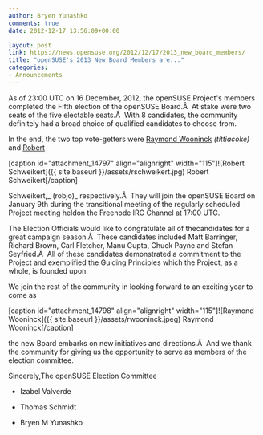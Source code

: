 ```yaml
---
author: Bryen Yunashko
comments: true
date: 2012-12-17 13:56:09+00:00

layout: post
link: https://news.opensuse.org/2012/12/17/2013_new_board_members/
title: "openSUSE's 2013 New Board Members are..."
categories:
- Announcements
---
```

As of 23:00 UTC on 16 December, 2012, the openSUSE Project's members completed the Fifth election of the openSUSE Board.Â  At stake were two seats of the five electable seats.Â  With 8 candidates, the community definitely had a broad choice of qualified candidates to choose from.

In the end, the two top vote-getters were [Raymond Wooninck](https://en.opensuse.org/openSUSE:Board_election_2012_platform_rwooninck) _(tittiacoke)_ and [Robert](https://en.opensuse.org/openSUSE:Board_election_2012_platform_robertschweikert)

[caption id="attachment_14797" align="alignright" width="115"]![Robert Schweikert]({{ site.baseurl }}/assets/rschweikert.jpg) Robert Schweikert[/caption]

Schweikert,_ (robjo)_ respectively.Â  They will join the openSUSE Board on January 9th during the transitional meeting of the regularly scheduled Project meeting heldon the Freenode IRC Channel at 17:00 UTC.

The Election Officials would like to congratulate all of thecandidates for a great campaign season.Â  These candidates included Matt Barringer, Richard Brown, Carl Fletcher, Manu Gupta, Chuck Payne and Stefan Seyfried.Â  All of these candidates demonstrated a commitment to the Project and exemplified the Guiding Principles which the Project, as a whole, is founded upon.

We join the rest of the community in looking forward to an exciting year to come as

[caption id="attachment_14798" align="alignright" width="115"]![Raymond Wooninck]({{ site.baseurl }}/assets/rwooninck.jpeg) Raymond Wooninck[/caption]

the new Board embarks on new initiatives and directions.Â  And we thank the community for giving us the opportunity to serve as members of the election committee.

Sincerely,The openSUSE Election Committee



	
  * Izabel Valverde

	
  * Thomas Schmidt

	
  * Bryen M Yunashko

		
